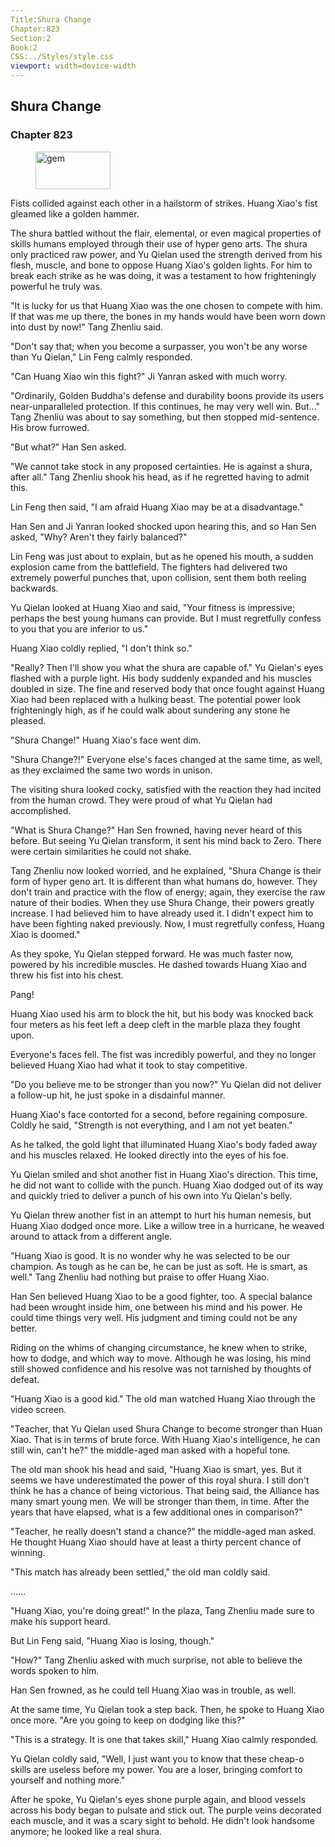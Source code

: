 ```yaml
---
Title:Shura Change 
Chapter:823 
Section:2 
Book:2 
CSS:../Styles/style.css 
viewport: width=device-width
---
```

  
## Shura Change
### Chapter 823
  
<figure>
	<img src="../Images/gem.gif" alt="gem" id="gem" width="120" height="60" />
</figure>
  

  
Fists collided against each other in a hailstorm of strikes. Huang Xiao's fist gleamed like a golden hammer.

The shura battled without the flair, elemental, or even magical properties of skills humans employed through their use of hyper geno arts. The shura only practiced raw power, and Yu Qielan used the strength derived from his flesh, muscle, and bone to oppose Huang Xiao's golden lights. For him to break each strike as he was doing, it was a testament to how frighteningly powerful he truly was.

"It is lucky for us that Huang Xiao was the one chosen to compete with him. If that was me up there, the bones in my hands would have been worn down into dust by now!" Tang Zhenliu said.

"Don't say that; when you become a surpasser, you won't be any worse than Yu Qielan," Lin Feng calmly responded.

"Can Huang Xiao win this fight?" Ji Yanran asked with much worry.

"Ordinarily, Golden Buddha's defense and durability boons provide its users near-unparalleled protection. If this continues, he may very well win. But..." Tang Zhenliu was about to say something, but then stopped mid-sentence. His brow furrowed.

"But what?" Han Sen asked.

"We cannot take stock in any proposed certainties. He is against a shura, after all." Tang Zhenliu shook his head, as if he regretted having to admit this.

Lin Feng then said, "I am afraid Huang Xiao may be at a disadvantage."

Han Sen and Ji Yanran looked shocked upon hearing this, and so Han Sen asked, "Why? Aren't they fairly balanced?"

Lin Feng was just about to explain, but as he opened his mouth, a sudden explosion came from the battlefield. The fighters had delivered two extremely powerful punches that, upon collision, sent them both reeling backwards.

Yu Qielan looked at Huang Xiao and said, "Your fitness is impressive; perhaps the best young humans can provide. But I must regretfully confess to you that you are inferior to us."

Huang Xiao coldly replied, "I don't think so."

"Really? Then I'll show you what the shura are capable of." Yu Qielan's eyes flashed with a purple light. His body suddenly expanded and his muscles doubled in size. The fine and reserved body that once fought against Huang Xiao had been replaced with a hulking beast. The potential power look frighteningly high, as if he could walk about sundering any stone he pleased.

"Shura Change!" Huang Xiao's face went dim.

"Shura Change?!" Everyone else's faces changed at the same time, as well, as they exclaimed the same two words in unison.

The visiting shura looked cocky, satisfied with the reaction they had incited from the human crowd. They were proud of what Yu Qielan had accomplished.

"What is Shura Change?" Han Sen frowned, having never heard of this before. But seeing Yu Qielan transform, it sent his mind back to Zero. There were certain similarities he could not shake.

Tang Zhenliu now looked worried, and he explained, "Shura Change is their form of hyper geno art. It is different than what humans do, however. They don't train and practice with the flow of energy; again, they exercise the raw nature of their bodies. When they use Shura Change, their powers greatly increase. I had believed him to have already used it. I didn't expect him to have been fighting naked previously. Now, I must regretfully confess, Huang Xiao is doomed."

As they spoke, Yu Qielan stepped forward. He was much faster now, powered by his incredible muscles. He dashed towards Huang Xiao and threw his fist into his chest.

Pang!

Huang Xiao used his arm to block the hit, but his body was knocked back four meters as his feet left a deep cleft in the marble plaza they fought upon.

Everyone's faces fell. The fist was incredibly powerful, and they no longer believed Huang Xiao had what it took to stay competitive.

"Do you believe me to be stronger than you now?" Yu Qielan did not deliver a follow-up hit, he just spoke in a disdainful manner.

Huang Xiao's face contorted for a second, before regaining composure. Coldly he said, "Strength is not everything, and I am not yet beaten."

As he talked, the gold light that illuminated Huang Xiao's body faded away and his muscles relaxed. He looked directly into the eyes of his foe.

Yu Qielan smiled and shot another fist in Huang Xiao's direction. This time, he did not want to collide with the punch. Huang Xiao dodged out of its way and quickly tried to deliver a punch of his own into Yu Qielan's belly.

Yu Qielan threw another fist in an attempt to hurt his human nemesis, but Huang Xiao dodged once more. Like a willow tree in a hurricane, he weaved around to attack from a different angle.

"Huang Xiao is good. It is no wonder why he was selected to be our champion. As tough as he can be, he can be just as soft. He is smart, as well." Tang Zhenliu had nothing but praise to offer Huang Xiao.

Han Sen believed Huang Xiao to be a good fighter, too. A special balance had been wrought inside him, one between his mind and his power. He could time things very well. His judgment and timing could not be any better.

Riding on the whims of changing circumstance, he knew when to strike, how to dodge, and which way to move. Although he was losing, his mind still showed confidence and his resolve was not tarnished by thoughts of defeat.

"Huang Xiao is a good kid." The old man watched Huang Xiao through the video screen.

"Teacher, that Yu Qielan used Shura Change to become stronger than Huan Xiao. That is in terms of brute force. With Huang Xiao's intelligence, he can still win, can't he?" the middle-aged man asked with a hopeful tone.

The old man shook his head and said, "Huang Xiao is smart, yes. But it seems we have underestimated the power of this royal shura. I still don't think he has a chance of being victorious. That being said, the Alliance has many smart young men. We will be stronger than them, in time. After the years that have elapsed, what is a few additional ones in comparison?"

"Teacher, he really doesn't stand a chance?" the middle-aged man asked. He thought Huang Xiao should have at least a thirty percent chance of winning.

"This match has already been settled," the old man coldly said.

…...

"Huang Xiao, you're doing great!" In the plaza, Tang Zhenliu made sure to make his support heard.

But Lin Feng said, "Huang Xiao is losing, though."

"How?" Tang Zhenliu asked with much surprise, not able to believe the words spoken to him.

Han Sen frowned, as he could tell Huang Xiao was in trouble, as well.

At the same time, Yu Qielan took a step back. Then, he spoke to Huang Xiao once more. "Are you going to keep on dodging like this?"

"This is a strategy. It is one that takes skill," Huang Xiao calmly responded.

Yu Qielan coldly said, "Well, I just want you to know that these cheap-o skills are useless before my power. You are a loser, bringing comfort to yourself and nothing more."

After he spoke, Yu Qielan's eyes shone purple again, and blood vessels across his body began to pulsate and stick out. The purple veins decorated each muscle, and it was a scary sight to behold. He didn't look handsome anymore; he looked like a real shura.